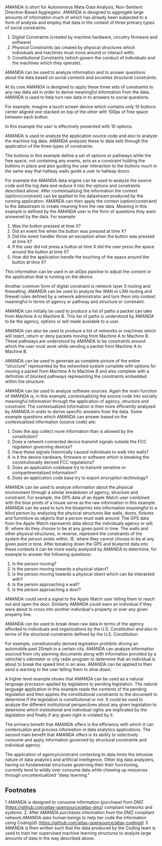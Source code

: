 AMANDA is short for Autonomous Meta-Data Analysis, Non-Sentient Directive-Based Aggregator. AMANDA is designed to aggregate large amounts of information 
much of which has already been subjected to a form of analysis and employ that data in the context of three primary types of social constraints.

1. Digital Constraints (created by machine hardware, circuitry firmware and software)
2. Physical Constraints (as created by physical structures which individuals and machines must move around or interact with).
3. Constitutional Constraints (which govern the conduct of individuals and the machines which they operate).

AMANDA can be used to analyze information and to answer questions about the data based on social contexts and societies structural constraints.

At its core AMANDA is designed to apply these three sets of constraints to any raw data set in order to derive meaningful information from the data. AMANDA is used to help turn raw data in to answers to social questions.

For example, imagine a touch screen device which contains only 10 buttons center aligned one stacked on top of the other with 100px of free space 
between each button. 

In this example the user is effectively presented with 10 options.

AMANDA is used to analyze the application source code and also to analyze the machine log data. AMANDA analyzes these to data sets through the application of the three types of constraints. 

The buttons in this example define a set of options or pathways while the free space, not containing any events, acts as a constraint holding the buttons in place and also guiding the user interaction to the buttons much in the same way that hallway walls guide a user to hallway doors. 

For example the AMANDA data engine can be used to analyze the source code and the log data and reduce it into the options and constraints described above. After contextualizing the information the context (option/constraint) can be applied to the datastream produced by the running application. AMANDA can then apply the context (option/constraint) to the datastream to create meaning from the raw data. Meaning in this example is defined by the AMANDA user in the form of questions they want answered by the data. For example: 

1. Was the button pressed at time X?
2. Did an event fire when the button was pressed at time X?
3. Did the event handler throw an exception when the button was pressed at time X?
4. If the user did not press a button at time X did the user press the space around the button at time X?
5. How did the application handle the touching of the space around the button at time X?

This information can be used in an aiOps pipeline to adjust the content or the application that is running on the device.

Another common form of digital constraint is network layer 3 routing and firewalling. AMANDA can be used to analyze the WAN or LAN routing and firewall rules defined by a network administrator and turn them into context meaningful in terms of agency or pathway and structure or constraint. 

AMANDA can initially be used to produce a list of paths a packet can take from Machine A to Machine B. This list of paths is understood by AMANDA to be the agency, options or will made available to a user. 

AMANDA can also be used to produce a list of networks or machines which will reject, return or deny packets moving from Machine A to Machine B. These pathways are understood by AMANDA to be constraints around which the user must work while sending a packet from Machine A to Machine B.

AMANDA can be used to generate aa complete picture of the entire "structure" represented by the networked system complete with options for moving a packet from Machine A to Machine B and also complete with a definition of blocked pathways representing the constraints embedded within the structure. 

AMANDA can be used to analyze software sources. Again the main function of AMANDA is, in this example, contextualizing the source code into socially meaningful information through the application of agency, structure and constraint. The contextualized information is then more efficiently analyzed by AMANDA in order to derive specific answers from the data. Some example questions which AMANDA can answer based on the contextualized information (source code) are: 

1. Does the app collect more information than is allowed by the constitution?
2. Does a network connected device transmit signals outside the FCC regulation governing devices?
3. Have these signals historically caused individuals to walk into walls?
4. Is it the device hardware, firmware or software which is breaking the constitutionally derived FCC regulations?
5. Does an application codebase try to transmit sensitive or compartmentalized information?
6. Does an application code base try to export encryption technology?

AMANDA can be used to analyze information about the physical environment through a similar breakdown of agency, structure and constraint. For example, the GPS data of an Apple Watch user combined with the blue prints of a house serve as the raw information in this example. AMANDA can be used to turn the blueprints into information meaningful to a blind person by analyzing the physical structures like walls, doors, fixtures and furnniture as objects that a person must walk around. The GPS data from the Apple Watch represents data about the individuals agency or will. IE: where do they choose to be at any given point in time. The walls and other physical structures, in reverse, represent the constraints of the system the person exists within. IE: where they cannot choose to be at any given point in time. After breaking down the GPS and blueprint data into these contexts it can be more easily analyzed by AMANDA to determine, for example to answer the following questions: 

1. Is the person moving?
2. Is the person moving towards a physical object?
3. Is the person moving towards a physical obect which can be interacted with?
4. Is the person approaching a wall?
5. Is the person approaching a door? 

AMANDA could send a signal to the Apple Watch user telling them to reach out and open the door. Similarly AMANDA could warn an individual if they were about to cross into another individual's property or over any given property line.

AMANDA can be used to break down raw data in terms of the agency afforded to individuals and organizations by the U.S. Constitution and also in terms of the structural constraints defined by the U.S. Constitution. 

For example, constituionally derived legislation prohibits driving an automobile past 20mph in a certain city. AMANDA can analyze information sourced from city planning documents along with information provided by a vehichle's odometer or city radar program to determine that an individual is about to break the speed limit in an area. AMANDA can be applied to then send a warning to the user telling them to slow down. 

A higher level example shows that AMANDA can be used as a natural language processor applied by legislators to pending legislation. The natural language application in this example reads the contents of the pending legislation and then applies the constitutional constraints to the document to determine if the legislation is constitutional or not. It could be used to analyze the different institutional perspectives about any given legislation to determine which institutional and individual rights are implicated by the legislation and finally if any given right is violated by it.

The primary benefit that AMANDA offers is the efficiency with which it can contextualize and process information in data analytics applications. The second main benefit that AMANDA offers is its ability to selectively consume and apply information governed by structural constraints and individual agency. 

The application of agency/constraint contexting to data limits the intrusive nature of data analytics and artificial intelligence. Other big data analyzers, having no fundamental structures governing their their functioning, currently tend to wildly over consume data while chewing up resources through uncontextualized "deep learning." 


Footnotes
--------
1 AMANDA is designed to consume information (purchase) from DMZ (https://github.com/atlas-opensource/atlas-dmz) compliant networks and systems. 
2. After AMANDA purchases information from the DMZ compliant network AMANDA asks human beings to help her code the information using Coding(d) (https://github.com/atlas-opensource/atlas-codingd)
3. AMANDA is then written such that the data produced by the Coding team is used to train her supervised machine learning structures to analyze 
large amounts of data in the way described above. 

